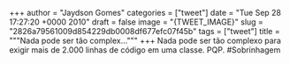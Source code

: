 
+++
author = "Jaydson Gomes"
categories = ["tweet"]
date = "Tue Sep 28 17:27:20 +0000 2010"
draft = false
image = "{TWEET_IMAGE}"
slug = "2826a79561009d854229db0008df677efc07f45b"
tags = ["tweet"]
title = """Nada pode ser tão complex..."""
+++
Nada pode ser tão complexo para exigir mais de 2.000 linhas de código em uma classe. PQP. #Sobrinhagem

